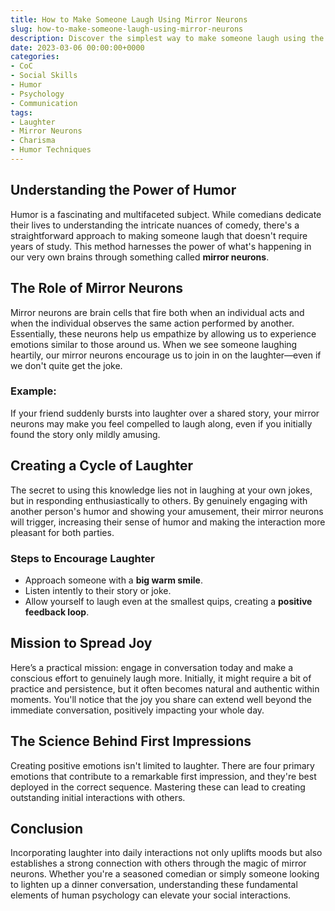 ```yaml
---
title: How to Make Someone Laugh Using Mirror Neurons
slug: how-to-make-someone-laugh-using-mirror-neurons
description: Discover the simplest way to make someone laugh using the power of mirror neurons.
date: 2023-03-06 00:00:00+0000
categories:
- CoC
- Social Skills
- Humor
- Psychology
- Communication
tags:
- Laughter
- Mirror Neurons
- Charisma
- Humor Techniques
---
```


## Understanding the Power of Humor

Humor is a fascinating and multifaceted subject. While comedians dedicate their lives to understanding the intricate nuances of comedy, there's a straightforward approach to making someone laugh that doesn't require years of study. This method harnesses the power of what's happening in our very own brains through something called **mirror neurons**.

## The Role of Mirror Neurons

Mirror neurons are brain cells that fire both when an individual acts and when the individual observes the same action performed by another. Essentially, these neurons help us empathize by allowing us to experience emotions similar to those around us. When we see someone laughing heartily, our mirror neurons encourage us to join in on the laughter—even if we don't quite get the joke.

### **Example:**

If your friend suddenly bursts into laughter over a shared story, your mirror neurons may make you feel compelled to laugh along, even if you initially found the story only mildly amusing.

## Creating a Cycle of Laughter

The secret to using this knowledge lies not in laughing at your own jokes, but in responding enthusiastically to others. By genuinely engaging with another person's humor and showing your amusement, their mirror neurons will trigger, increasing their sense of humor and making the interaction more pleasant for both parties.

### Steps to Encourage Laughter

- Approach someone with a **big warm smile**.
- Listen intently to their story or joke.
- Allow yourself to laugh even at the smallest quips, creating a **positive feedback loop**.

## Mission to Spread Joy

Here’s a practical mission: engage in conversation today and make a conscious effort to genuinely laugh more. Initially, it might require a bit of practice and persistence, but it often becomes natural and authentic within moments. You'll notice that the joy you share can extend well beyond the immediate conversation, positively impacting your whole day.

## The Science Behind First Impressions

Creating positive emotions isn't limited to laughter. There are four primary emotions that contribute to a remarkable first impression, and they're best deployed in the correct sequence. Mastering these can lead to creating outstanding initial interactions with others.

## Conclusion

Incorporating laughter into daily interactions not only uplifts moods but also establishes a strong connection with others through the magic of mirror neurons. Whether you're a seasoned comedian or simply someone looking to lighten up a dinner conversation, understanding these fundamental elements of human psychology can elevate your social interactions.

